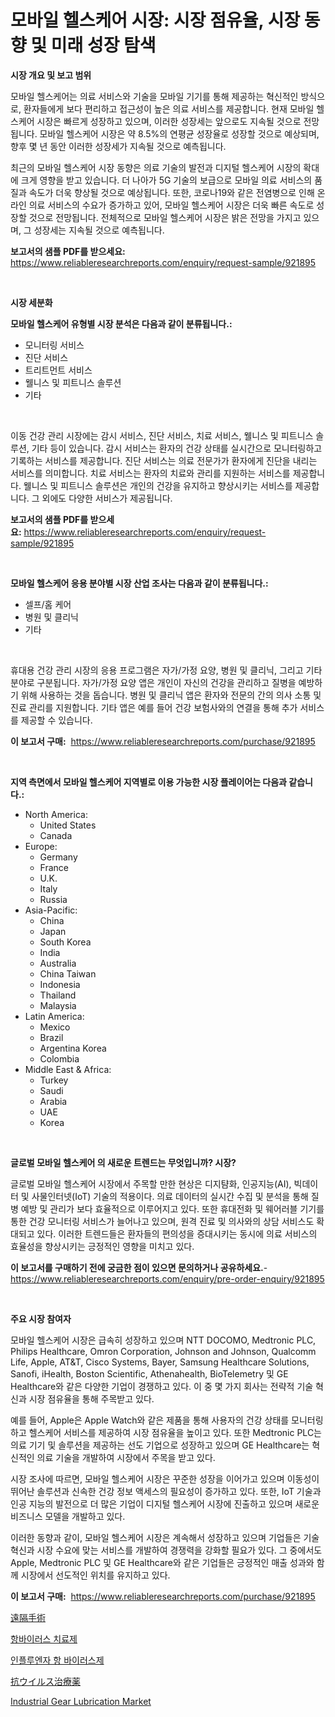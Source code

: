 <p><h1>모바일 헬스케어 시장: 시장 점유율, 시장 동향 및 미래 성장 탐색</h1></p><p><strong>시장 개요 및 보고 범위</strong></p>
<p><p>모바일 헬스케어는 의료 서비스와 기술을 모바일 기기를 통해 제공하는 혁신적인 방식으로, 환자들에게 보다 편리하고 접근성이 높은 의료 서비스를 제공합니다. 현재 모바일 헬스케어 시장은 빠르게 성장하고 있으며, 이러한 성장세는 앞으로도 지속될 것으로 전망됩니다. 모바일 헬스케어 시장은 약 8.5%의 연평균 성장율로 성장할 것으로 예상되며, 향후 몇 년 동안 이러한 성장세가 지속될 것으로 예측됩니다.</p><p>최근의 모바일 헬스케어 시장 동향은 의료 기술의 발전과 디지털 헬스케어 시장의 확대에 크게 영향을 받고 있습니다. 더 나아가 5G 기술의 보급으로 모바일 의료 서비스의 품질과 속도가 더욱 향상될 것으로 예상됩니다. 또한, 코로나19와 같은 전염병으로 인해 온라인 의료 서비스의 수요가 증가하고 있어, 모바일 헬스케어 시장은 더욱 빠른 속도로 성장할 것으로 전망됩니다. 전체적으로 모바일 헬스케어 시장은 밝은 전망을 가지고 있으며, 그 성장세는 지속될 것으로 예측됩니다.</p></p>
<p><strong>보고서의 샘플 PDF를 받으세요:</strong> <a href="https://www.reliableresearchreports.com/enquiry/request-sample/921895">https://www.reliableresearchreports.com/enquiry/request-sample/921895</a></p>
<p>&nbsp;</p>
<p><strong>시장 세분화</strong></p>
<p><strong>모바일 헬스케어 유형별 시장 분석은 다음과 같이 분류됩니다.:</strong></p>
<p><ul><li>모니터링 서비스</li><li>진단 서비스</li><li>트리트먼트 서비스</li><li>웰니스 및 피트니스 솔루션</li><li>기타</li></ul></p>
<p>&nbsp;</p>
<p><p>이동 건강 관리 시장에는 감시 서비스, 진단 서비스, 치료 서비스, 웰니스 및 피트니스 솔루션, 기타 등이 있습니다. 감시 서비스는 환자의 건강 상태를 실시간으로 모니터링하고 기록하는 서비스를 제공합니다. 진단 서비스는 의료 전문가가 환자에게 진단을 내리는 서비스를 의미합니다. 치료 서비스는 환자의 치료와 관리를 지원하는 서비스를 제공합니다. 웰니스 및 피트니스 솔루션은 개인의 건강을 유지하고 향상시키는 서비스를 제공합니다. 그 외에도 다양한 서비스가 제공됩니다.</p></p>
<p><strong>보고서의 샘플 PDF를 받으세요:</strong>&nbsp;<a href="https://www.reliableresearchreports.com/enquiry/request-sample/921895">https://www.reliableresearchreports.com/enquiry/request-sample/921895</a></p>
<p>&nbsp;</p>
<p><strong> 모바일 헬스케어 응용 분야별 시장 산업 조사는 다음과 같이 분류됩니다.:</strong></p>
<p><ul><li>셀프/홈 케어</li><li>병원 및 클리닉</li><li>기타</li></ul></p>
<p>&nbsp;</p>
<p><p>휴대용 건강 관리 시장의 응용 프로그램은 자가/가정 요양, 병원 및 클리닉, 그리고 기타 분야로 구분됩니다. 자가/가정 요양 앱은 개인이 자신의 건강을 관리하고 질병을 예방하기 위해 사용하는 것을 돕습니다. 병원 및 클리닉 앱은 환자와 전문의 간의 의사 소통 및 진료 관리를 지원합니다. 기타 앱은 예를 들어 건강 보험사와의 연결을 통해 추가 서비스를 제공할 수 있습니다.</p></p>
<p><strong>이 보고서 구매:</strong>&nbsp; <a href="https://www.reliableresearchreports.com/purchase/921895">https://www.reliableresearchreports.com/purchase/921895</a></p>
<p>&nbsp;</p>
<p><strong>지역 측면에서 모바일 헬스케어 지역별로 이용 가능한 시장 플레이어는 다음과 같습니다.:</strong></p>
<p><ul>
    <li>
        North America:
        <ul>
            <li>United States</li>
            <li>Canada</li>
        </ul>
    </li>
    <li>
        Europe:
        <ul>
            <li>Germany</li>
            <li>France</li>
            <li>U.K.</li>
            <li>Italy</li>
            <li>Russia</li>
        </ul>
    </li>
    <li>
        Asia-Pacific:
        <ul>
            <li>China</li>
            <li>Japan</li>
            <li>South Korea</li>
            <li>India</li>
            <li>Australia</li>
            <li>China Taiwan</li>
            <li>Indonesia</li>
            <li>Thailand</li>
            <li>Malaysia</li>
        </ul>
    </li>
    <li>
        Latin America:
        <ul>
            <li>Mexico</li>
            <li>Brazil</li>
            <li>Argentina Korea</li>
            <li>Colombia</li>
        </ul>
    </li>
    <li>
        Middle East & Africa:
        <ul>
            <li>Turkey</li>
            <li>Saudi</li>
            <li>Arabia</li>
            <li>UAE</li>
            <li>Korea</li>
        </ul>
    </li>
    </ul></p>
<p>&nbsp;</p>
<p><strong>글로벌 모바일 헬스케어 의 새로운 트렌드는 무엇입니까? 시장?</strong></p>
<p><p>글로벌 모바일 헬스케어 시장에서 주목할 만한 현상은 디지턈화, 인공지능(AI), 빅데이터 및 사물인터넷(IoT) 기술의 적용이다. 의료 데이터의 실시간 수집 및 분석을 통해 질병 예방 및 관리가 보다 효율적으로 이루어지고 있다. 또한 휴대전화 및 웨어러블 기기를 통한 건강 모니터링 서비스가 늘어나고 있으며, 원격 진료 및 의사와의 상담 서비스도 확대되고 있다. 이러한 트렌드들은 환자들의 편의성을 증대시키는 동시에 의료 서비스의 효율성을 향상시키는 긍정적인 영향을 미치고 있다.</p></p>
<p><strong>이 보고서를 구매하기 전에 궁금한 점이 있으면 문의하거나 공유하세요.</strong>- <a href="https://www.reliableresearchreports.com/enquiry/pre-order-enquiry/921895">https://www.reliableresearchreports.com/enquiry/pre-order-enquiry/921895</a></p>
<p>&nbsp;</p>
<p><strong>주요 시장 참여자</strong></p>
<p><p>모바일 헬스케어 시장은 급속히 성장하고 있으며 NTT DOCOMO, Medtronic PLC, Philips Healthcare, Omron Corporation, Johnson and Johnson, Qualcomm Life, Apple, AT&T, Cisco Systems, Bayer, Samsung Healthcare Solutions, Sanofi, iHealth, Boston Scientific, Athenahealth, BioTelemetry 및 GE Healthcare와 같은 다양한 기업이 경쟁하고 있다. 이 중 몇 가지 회사는 전략적 기술 혁신과 시장 점유율을 통해 주목받고 있다.</p><p>예를 들어, Apple은 Apple Watch와 같은 제품을 통해 사용자의 건강 상태를 모니터링하고 헬스케어 서비스를 제공하여 시장 점유율을 높이고 있다. 또한 Medtronic PLC는 의료 기기 및 솔루션을 제공하는 선도 기업으로 성장하고 있으며 GE Healthcare는 혁신적인 의료 기술을 개발하여 시장에서 주목을 받고 있다.</p><p>시장 조사에 따르면, 모바일 헬스케어 시장은 꾸준한 성장을 이어가고 있으며 이동성이 뛰어난 솔루션과 신속한 건강 정보 액세스의 필요성이 증가하고 있다. 또한, IoT 기술과 인공 지능의 발전으로 더 많은 기업이 디지털 헬스케어 시장에 진출하고 있으며 새로운 비즈니스 모델을 개발하고 있다.</p><p>이러한 동향과 같이, 모바일 헬스케어 시장은 계속해서 성장하고 있으며 기업들은 기술 혁신과 시장 수요에 맞는 서비스를 개발하여 경쟁력을 강화할 필요가 있다. 그 중에서도 Apple, Medtronic PLC 및 GE Healthcare와 같은 기업들은 긍정적인 매출 성과와 함께 시장에서 선도적인 위치를 유지하고 있다.</p></p>
<p><strong>이 보고서 구매:</strong>&nbsp;&nbsp;<a href="https://www.reliableresearchreports.com/purchase/921895">https://www.reliableresearchreports.com/purchase/921895</a></p>
<p><p><a href="https://github.com/mohamedbakry57/Market-Research-Report-List-2/blob/main/8258045182379.md">遠隔手術</a></p><p><a href="https://github.com/laholand/Market-Research-Report-List-2/blob/main/7498360182375.md">항바이러스 치료제</a></p><p><a href="https://github.com/sougarounis/Market-Research-Report-List-2/blob/main/4540120182376.md">인플루엔자 항 바이러스제</a></p><p><a href="https://github.com/lababdou/Market-Research-Report-List-2/blob/main/4470566182380.md">抗ウイルス治療薬</a></p><p><a href="https://github.com/khayangel/Market-Research-Report-List-2/blob/main/industrial-gear-lubrication-market.md">Industrial Gear Lubrication Market</a></p></p>
